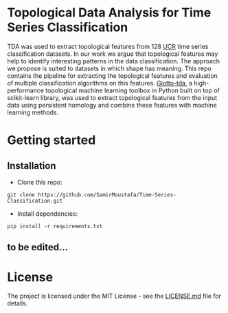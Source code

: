 # Topological Data Analysis for Time Series Classification
TDA was used to extract topological features from 128 [UCR](http://www.timeseriesclassification.com) time series classification datasets. In our work we argue that topological features may help to identify interesting patterns in the data classification. The approach we propose is suited to datasets in which shape has meaning. This repo contains the pipeline for extracting the topological features and evaluation of multiple classification algorithms on this features. [Giotto-tda](https://github.com/giotto-ai/giotto-tda), a high-performance topological machine learning toolbox in Python built on top of scikit-learn library, was used to extract topological features from the input data using persistent homology and combine these features with machine learning methods. 
# Getting started
## Installation
* Clone this repo: 
```
git clone https://github.com/SamirMoustafa/Time-Series-Classification.git
```
* Install dependencies:
```
pip install -r requirements.txt
```

## to be edited...  







# License
The project is licensed under the MIT License - see the [LICENSE.md](LICENSE.md) file for details.

